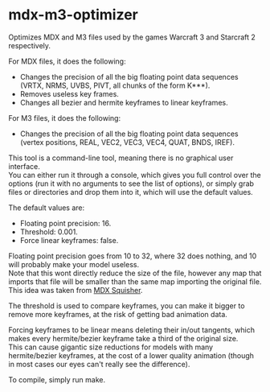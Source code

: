 mdx-m3-optimizer
================

Optimizes MDX and M3 files used by the games Warcraft 3 and Starcraft 2 respectively.

For MDX files, it does the following:  
* Changes the precision of all the big floating point data sequences (VRTX, NRMS, UVBS, PIVT, all chunks of the form K***).
* Removes useless key frames.
* Changes all bezier and hermite keyframes to linear keyframes.

For M3 files, it does the following:  
* Changes the precision of all the big floating point data sequences (vertex positions, REAL, VEC2, VEC3, VEC4, QUAT, BNDS, IREF).

This tool is a command-line tool, meaning there is no graphical user interface.  
You can either run it through a console, which gives you full control over the options (run it with no arguments to see the list of options), or simply grab files or directories and drop them into it, which will use the default values.

The default values are:  
* Floating point precision: 16.
* Threshold: 0.001.
* Force linear keyframes: false.

Floating point precision goes from 10 to 32, where 32 does nothing, and 10 will probably make your model useless.  
Note that this wont directly reduce the size of the file, however any map that imports that file will be smaller than the same map importing the original file.  
This idea was taken from [MDX Squisher](http://www.wc3c.net/showthread.php?p=800246).  

The threshold is used to compare keyframes, you can make it bigger to remove more keyframes, at the risk of getting bad animation data.

Forcing keyframes to be linear means deleting their in/out tangents, which makes every hermite/bezier keyframe take a third of the original size.  
This can cause gigantic size reductions for models with many hermite/bezier keyframes, at the cost of a lower quality animation (though in most cases our eyes can't really see the difference).  

To compile, simply run make.
